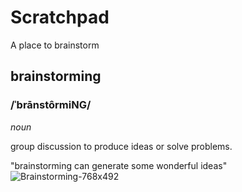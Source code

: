 # Scratchpad

A place to brainstorm

##  brainstorming
### /ˈbrānstôrmiNG/

_noun_

group discussion to produce ideas or solve problems.


"brainstorming can generate some wonderful ideas"![Brainstorming-768x492](https://user-images.githubusercontent.com/94722790/150235632-e776a40a-3b19-4e3c-9ded-42b4f39ec533.jpeg)

